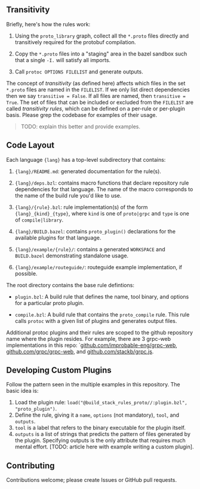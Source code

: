 ## Transitivity

Briefly, here's how the rules work:

1. Using the `proto_library` graph, collect all the `*.proto` files directly and
transitively required for the protobuf compilation.

2. Copy the `*.proto` files into a "staging" area in the bazel sandbox such that a
single `-I.` will satisfy all imports.

3. Call `protoc OPTIONS FILELIST` and generate outputs.

The concept of *transitivity* (as defined here) affects which files in the set
`*.proto` files are named in the `FILELIST`.  If we only list direct
dependencies then we say `transitive = False`.  If all files are named, then
`transitive = True`.  The set of files that can be included or excluded from the
`FILELIST` are called *transitivity rules*, which can be defined on a per-rule
or per-plugin basis.  Please grep the codebase for examples of their usage.

> TODO: explain this better and provide examples.

## Code Layout

Each language `{lang}` has a top-level subdirectory that contains:

1. `{lang}/README.md`: generated documentation for the rule(s).

1. `{lang}/deps.bzl`: contains macro functions that declare repository rule
   dependencies for that language.  The name of the macro corresponds to the
   name of the build rule you'd like to use.

2. `{lang}/{rule}.bzl`: rule implementation(s) of the form
`{lang}_{kind}_{type}`, where `kind` is one of `proto|grpc` and `type` is one of
`compile|library`.

3. `{lang}/BUILD.bazel`: contains `proto_plugin()` declarations for the available
   plugins for that language.

4. `{lang}/example/{rule}/`: contains a generated `WORKSPACE` and `BUILD.bazel`
demonstrating standalone usage.

5. `{lang}/example/routeguide/`: routeguide example implementation, if possible.

The root directory contains the base rule defintions:

* `plugin.bzl`: A build rule that defines the name, tool binary, and options for
  a particular proto plugin.

* `compile.bzl`: A build rule that contains the `proto_compile` rule.  This rule
  calls `protoc` with a given list of plugins and generates output files.

Additional protoc plugins and their rules are scoped to the github repository
name where the plugin resides.  For example, there are 3 grpc-web
implementations in this repo:
`[github.com/improbable-eng/grpc-web](./github.com/improbable-eng/grpc-web),
[github.com/grpc/grpc-web](./github.com/grpc/grpc-web), and
[github.com/stackb/grpc.js](./github.com/stackb/grpc.js).

## Developing Custom Plugins

Follow the pattern seen in the multiple examples in this repository.  The basic idea is:

1. Load the plugin rule: `load("@build_stack_rules_proto//:plugin.bzl", "proto_plugin")`.
2. Define the rule, giving it a `name`, `options` (not mandatory), `tool`, and
   `outputs`.
3. `tool` is a label that refers to the binary executable for the plugin itself.
4. `outputs` is a list of strings that predicts the pattern of files generated
   by the plugin.  Specifying outputs is the only attribute that requires much
   mental effort. [TODO: article here with example writing a custom plugin].

## Contributing

Contributions welcome; please create Issues or GitHub pull requests.
